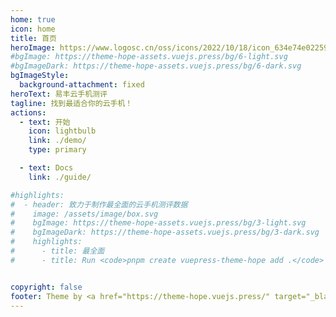 ```yaml
---
home: true
icon: home
title: 首页
heroImage: https://www.logosc.cn/oss/icons/2022/10/18/icon_634e74e02259f.svg
#bgImage: https://theme-hope-assets.vuejs.press/bg/6-light.svg
#bgImageDark: https://theme-hope-assets.vuejs.press/bg/6-dark.svg
bgImageStyle:
  background-attachment: fixed
heroText: 易丰云手机测评
tagline: 找到最适合你的云手机！
actions:
  - text: 开始
    icon: lightbulb
    link: ./demo/
    type: primary

  - text: Docs
    link: ./guide/

#highlights:
#  - header: 致力于制作最全面的云手机测评数据
#    image: /assets/image/box.svg
#    bgImage: https://theme-hope-assets.vuejs.press/bg/3-light.svg
#    bgImageDark: https://theme-hope-assets.vuejs.press/bg/3-dark.svg
#    highlights:
#      - title: 最全面
#      - title: Run <code>pnpm create vuepress-theme-hope add .</code> in your project root to create a new project with this theme.


copyright: false
footer: Theme by <a href="https://theme-hope.vuejs.press/" target="_blank">VuePress Theme Hope</a> | MIT Licensed, Copyright © 2024
---
```

